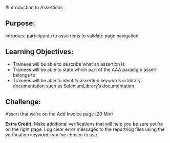#Introduction to Assertions

## Purpose: 
Introduce participants to assertions to validate page navigation.

## Learning Objectives:

- Trainees will be able to describe what an assertion is
- Trainees will be able to state which part of the AAA paradigm assert belongs to
- Trainees will be able to identify assertion keywords in library documentation such as SeleniumLibrary’s documentation.

## Challenge: 
Assert that we’re on the Add Invoice page (20 Min)

**Extra Credit:** Make additional verifications that will help you be sure you’re on the right page. Log clear error messages to the report/log files using the verification keywords you’ve chosen to use.


